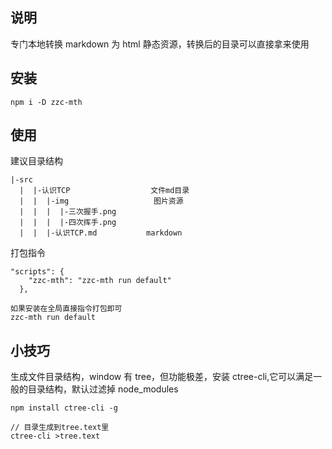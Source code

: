 ## 说明

专门本地转换 markdown 为 html 静态资源，转换后的目录可以直接拿来使用

## 安装

```
npm i -D zzc-mth
```

## 使用

建议目录结构

```
|-src
  |  |-认识TCP                  文件md目录
  |  |  |-img                   图片资源
  |  |  |  |-三次握手.png
  |  |  |  |-四次挥手.png
  |  |  |-认识TCP.md           markdown
```

打包指令

```
"scripts": {
    "zzc-mth": "zzc-mth run default"
  },

如果安装在全局直接指令打包即可
zzc-mth run default

```

## 小技巧

生成文件目录结构，window 有 tree，但功能极差，安装 ctree-cli,它可以满足一般的目录结构，默认过滤掉 node_modules

```
npm install ctree-cli -g

// 目录生成到tree.text里
ctree-cli >tree.text
```
